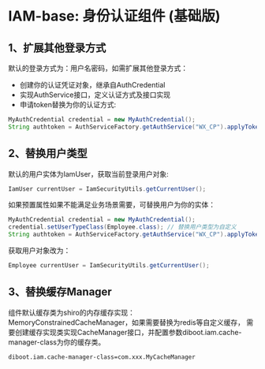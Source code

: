 # IAM-base: 身份认证组件 (基础版)

## 1、扩展其他登录方式
默认的登录方式为：用户名密码，如需扩展其他登录方式：
* 创建你的认证凭证对象，继承自AuthCredential
* 实现AuthService接口，定义认证方式及接口实现
* 申请token替换为你的认证方式: 
~~~java
MyAuthCredential credential = new MyAuthCredential();
String authtoken = AuthServiceFactory.getAuthService("WX_CP").applyToken(credential);
~~~

## 2、替换用户类型
默认的用户实体为IamUser，获取当前登录用户对象:
~~~java
IamUser currentUser = IamSecurityUtils.getCurrentUser();
~~~
如果预置属性如果不能满足业务场景需要，可替换用户为你的实体：
~~~java
MyAuthCredential credential = new MyAuthCredential();
credential.setUserTypeClass(Employee.class); // 替换用户类型为自定义
String authtoken = AuthServiceFactory.getAuthService("WX_CP").applyToken(credential);
~~~
获取用户对象改为：
~~~java
Employee currentUser = IamSecurityUtils.getCurrentUser();
~~~

## 3、替换缓存Manager
组件默认缓存类为shiro的内存缓存实现：MemoryConstrainedCacheManager，如果需要替换为redis等自定义缓存，
需要创建缓存实现类实现CacheManager接口，并配置参数diboot.iam.cache-manager-class为你的缓存类。
```
diboot.iam.cache-manager-class=com.xxx.MyCacheManager
```

